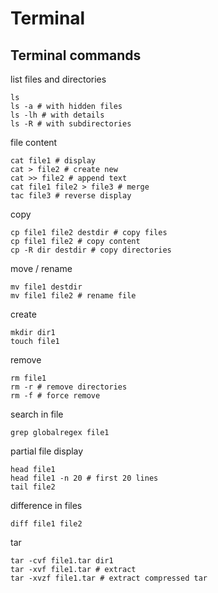 # Terminal
## Terminal commands
list files and directories
```
ls
ls -a # with hidden files
ls -lh # with details
ls -R # with subdirectories
```
file content
```
cat file1 # display
cat > file2 # create new
cat >> file2 # append text
cat file1 file2 > file3 # merge
tac file3 # reverse display
```
copy
```
cp file1 file2 destdir # copy files
cp file1 file2 # copy content
cp -R dir destdir # copy directories
```
move / rename
```
mv file1 destdir
mv file1 file2 # rename file
```
create
```
mkdir dir1
touch file1
```
remove
```
rm file1
rm -r # remove directories
rm -f # force remove
```
search in file
```
grep globalregex file1
```
partial file display
```
head file1
head file1 -n 20 # first 20 lines
tail file2
```
difference in files
```
diff file1 file2
```
tar
```
tar -cvf file1.tar dir1
tar -xvf file1.tar # extract
tar -xvzf file1.tar # extract compressed tar
```
